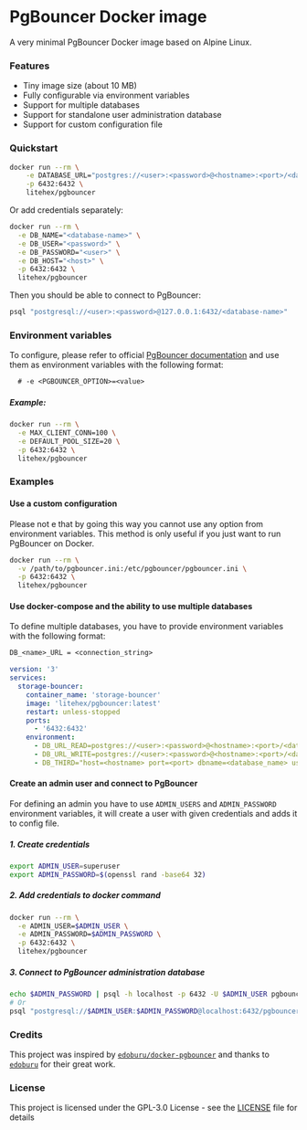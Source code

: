# PgBouncer Docker image

A very minimal PgBouncer Docker image based on Alpine Linux.

### Features

- Tiny image size (about 10 MB)
- Fully configurable via environment variables
- Support for multiple databases
- Support for standalone user administration database 
- Support for custom configuration file

### Quickstart

```bash
docker run --rm \
    -e DATABASE_URL="postgres://<user>:<password>@<hostname>:<port>/<database_name>" \
    -p 6432:6432 \
    litehex/pgbouncer
```

Or add credentials separately:

```bash
docker run --rm \
  -e DB_NAME="<database-name>" \
  -e DB_USER="<password>" \
  -e DB_PASSWORD="<user>" \
  -e DB_HOST="<host>" \
  -p 6432:6432 \
  litehex/pgbouncer
```

Then you should be able to connect to PgBouncer:

```bash
psql "postgresql://<user>:<password>@127.0.0.1:6432/<database-name>"
```

### Environment variables

To configure, please refer to official [PgBouncer documentation](https://www.pgbouncer.org/config.html) and use them as
environment variables with the following format:

```txt
  # -e <PGBOUNCER_OPTION>=<value>
```

##### Example:

```bash
docker run --rm \
  -e MAX_CLIENT_CONN=100 \
  -e DEFAULT_POOL_SIZE=20 \
  -p 6432:6432 \
  litehex/pgbouncer
```

### Examples

#### Use a custom configuration

Please not e that by going this way you cannot use any option from environment variables.
This method is only useful if you just want to run PgBouncer on Docker.

```bash
docker run --rm \
  -v /path/to/pgbouncer.ini:/etc/pgbouncer/pgbouncer.ini \
  -p 6432:6432 \
  litehex/pgbouncer
```

#### Use docker-compose and the ability to use multiple databases

To define multiple databases, you have to provide environment variables with the following format:

```txt
DB_<name>_URL = <connection_string>
```

```yaml
version: '3'
services:
  storage-bouncer:
    container_name: 'storage-bouncer'
    image: 'litehex/pgbouncer:latest'
    restart: unless-stopped
    ports:
      - '6432:6432'
    environment:
      - DB_URL_READ=postgres://<user>:<password>@<hostname>:<port>/<database_name>
      - DB_URL_WRITE=postgres://<user>:<password>@<hostname>:<port>/<database_name>
      - DB_THIRD="host=<hostname> port=<port> dbname=<database_name> user=<user> password=<password>"
```

#### Create an admin user and connect to PgBouncer

For defining an admin you have to use `ADMIN_USERS` and `ADMIN_PASSWORD` environment variables, it will create a user
with given credentials and adds it to config file.

##### 1. Create credentials

```bash
export ADMIN_USER=superuser
export ADMIN_PASSWORD=$(openssl rand -base64 32)
```

##### 2. Add credentials to docker command

```bash
docker run --rm \
  -e ADMIN_USER=$ADMIN_USER \
  -e ADMIN_PASSWORD=$ADMIN_PASSWORD \
  -p 6432:6432 \
  litehex/pgbouncer
```

##### 3. Connect to PgBouncer administration database

```bash
echo $ADMIN_PASSWORD | psql -h localhost -p 6432 -U $ADMIN_USER pgbouncer
# Or
psql "postgresql://$ADMIN_USER:$ADMIN_PASSWORD@localhost:6432/pgbouncer"
```

### Credits

This project was inspired by [`edoburu/docker-pgbouncer`](https://github.com/edoburu/docker-pgbouncer) and thanks
to [`edoburu`](https://github.com/edoburu) for their great work.

### License

This project is licensed under the GPL-3.0 License - see the [LICENSE](LICENSE) file for details